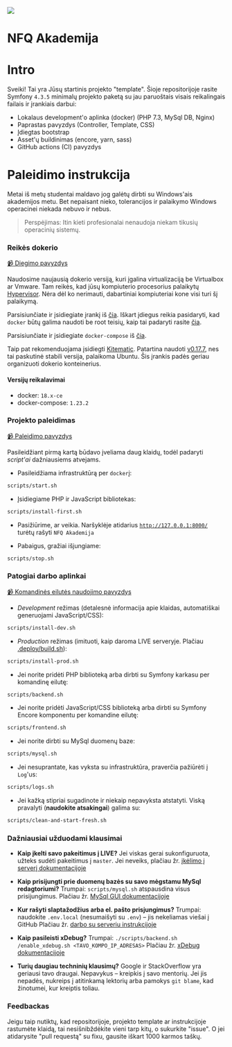 ﻿![](https://avatars0.githubusercontent.com/u/4995607?v=3&s=100)

NFQ Akademija
============

# Intro

Sveiki! Tai yra Jūsų startinis projekto "template". 
Šioje repositorijoje rasite Symfony `4.3.5` minimalų projekto paketą su jau paruoštais 
visais reikalingais failais ir įrankiais darbui:
 
- Lokalaus development'o aplinka (docker) (PHP 7.3, MySql DB, Nginx)
- Paprastas pavyzdys (Controller, Template, CSS)
- Įdiegtas bootstrap
- Asset'ų buildinimas (encore, yarn, sass)
- GitHub actions (CI) pavyzdys

# Paleidimo instrukcija

Metai iš metų studentai maldavo jog galėtų dirbti su Windows'ais akademijos metu.
 Bet nepaisant nieko, tolerancijos ir palaikymo Windows operacinei niekada nebuvo ir nebus.  

> Perspėjimas: Itin kieti profesionalai nenaudoja niekam tikusių operacinių sistemų. 

### Reikės dokerio

[:video_camera: Diegimo pavyzdys](https://youtu.be/75b876HcTl8) 

Naudosime naujausią dokerio versiją, kuri įgalina virtualizaciją be Virtualbox ar Vmware.
 Tam reikės, kad jūsų kompiuterio procesorius palaikytų [Hypervisor](https://en.wikipedia.org/wiki/Hypervisor).
 Nėra dėl ko nerimauti, dabartiniai kompiuteriai kone visi turi šį palaikymą.

Parsisiunčiate ir įsidiegiate įrankį iš [čia](https://docs.docker.com/install/linux/docker-ce/ubuntu/). Iškart įdiegus reikia pasidaryti, kad `docker` būtų galima naudoti be root teisių, kaip tai padaryti rasite [čia]( https://docs.docker.com/install/linux/linux-postinstall/#manage-docker-as-a-non-root-user).

Parsisiunčiate ir įsidiegiate `docker-compose` iš [čia](https://github.com/docker/compose/releases).

Taip pat rekomenduojama įsidiegti [Kitematic](https://github.com/docker/kitematic/releases). Patartina naudoti [v0.17.7](https://github.com/docker/kitematic/releases/tag/v0.17.7), nes tai paskutinė stabili versija, palaikoma Ubuntu.
 Šis įrankis padės geriau organizuoti dokerio konteinerius. 

#### Versijų reikalavimai

* docker: `18.x-ce`
* docker-compose: `1.23.2`


### Projekto paleidimas

[:video_camera: Paleidimo pavyzdys](https://youtu.be/oaj0y_juMuo) 

Pasileidžiant pirmą kartą būdavo įveliama daug klaidų, todėl padaryti _script'ai_ dažniausiems atvejams.

* Pasileidžiama infrastruktūrą per `docker`į:
```bash
scripts/start.sh
```

* Įsidiegiame PHP ir JavaScript bibliotekas:
```bash
scripts/install-first.sh
```

* Pasižiūrime, ar veikia.
  Naršyklėje atidarius [`http://127.0.0.1:8000/`](http://127.0.0.1:8000/) turėtų rašyti `NFQ Akademija`

* Pabaigus, gražiai išjungiame:
```bash
scripts/stop.sh
```

### Patogiai darbo aplinkai

[:video_camera: Komandinės eilutės naudojimo pavyzdys](https://youtu.be/s4y5LOipr4U) 

* _Development_ režimas (detalesnė informacija apie klaidas, automatiškai generuojami JavaScript/CSS):
```bash
scripts/install-dev.sh
```

* _Production_ režimas (imituoti, kaip daroma LIVE serveryje. Plačiau [.deploy/build.sh](.deploy/build.sh)):
```bash
scripts/install-prod.sh
```

* Jei norite pridėti PHP biblioteką arba dirbti su Symfony karkasu per komandinę eilutę:
```bash
scripts/backend.sh
```

* Jei norite pridėti JavaScript/CSS biblioteką arba dirbti su Symfony Encore komponentu per komandine eilutę:
```bash
scripts/frontend.sh
```

* Jei norite dirbti su MySql duomenų baze:
```bash
scripts/mysql.sh
```

* Jei nesuprantate, kas vyksta su infrastruktūra, praverčia pažiūrėti į `Log`'us:
```bash
scripts/logs.sh
```

* Jei kažką stipriai sugadinote ir niekaip nepavyksta atstatyti.
  Viską pravalyti (**naudokite atsakingai**) galima su:
```bash
scripts/clean-and-start-fresh.sh
```

### Dažniausiai užduodami klausimai

* **Kaip įkelti savo pakeitimus į LIVE?**
Jei viskas gerai sukonfiguruota, užteks sudėti pakeitimus į `master`.
Jei neveiks, plačiau žr. [įkėlimo į serverį dokumentacijoje](https://github.com/nfqakademija/docker/blob/master/docs/deploy-project.md)

* **Kaip prisijungti prie duomenų bazės su savo mėgstamu MySql redagtoriumi?**
Trumpai: `scripts/mysql.sh` atspausdina visus prisijungimus.
Plačiau žr. [MySql GUI dokumentacijoje](https://github.com/nfqakademija/docker/blob/master/docs/use-mysql-with-gui.md)

* **Kur rašyti slaptažodžius arba el. pašto prisjungimus?**
Trumpai: naudokite `.env.local` (nesumaišyti su `.env`) – jis nekeliamas viešai į GitHub
Plačiau žr. [darbo su serveriu instrukcijoje](https://github.com/nfqakademija/docker/blob/master/docs/deploy-project.md#how-to-configure-passwords-eg-mailer)

* **Kaip pasileisti xDebug?**
Trumpai: `./scripts/backend.sh /enable_xdebug.sh <TAVO_KOMPO_IP_ADRESAS>`
Plačiau žr. [xDebug dokumentacijoje](https://github.com/nfqakademija/docker/blob/master/docs/setup-xdebug.md)

* **Turių daugiau techninių klausimų?**
Google ir StackOverflow yra geriausi tavo draugai.
Nepavykus – kreipkis į savo mentorių. Jei jis nepadės,
nukreips į atitinkamą lektorių arba pamokys `git blame`,
kad žinotumei, kur kreiptis toliau. 

### Feedbackas

Jeigu taip nutiktų, kad repositorijoje, projekto template ar instrukcijoje rastumėte klaidą, tai nesišnibždėkite vieni tarp kitų, o sukurkite "issue". 
O jei atidarysite "pull requestą" su fixu, gausite iškart 1000 karmos taškų.
